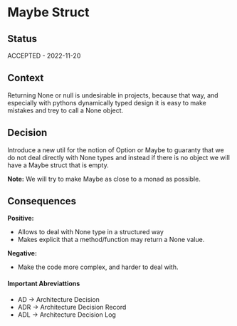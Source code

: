 # Maybe Struct

## Status

ACCEPTED - 2022-11-20

## Context

Returning None or null is undesirable in projects, because that way, and especially
with pythons dynamically typed design it is easy to make mistakes and trey to call
a None object. 

## Decision

Introduce a new util for the notion of Option or Maybe to guaranty that we do not 
deal directly with None types and instead if there is no object we will have a Maybe
struct that is empty. 

**Note:** We will try to make Maybe as close to a monad as possible. 

## Consequences


**Positive:**

* Allows to deal with None type in a structured way
* Makes explicit that a method/function may return a None value. 

**Negative:**

* Make the code more complex, and harder to deal with.

#### Important Abreviattions
* AD -> Architecture Decision
* ADR -> Architecture Decision Record
* ADL -> Architecture Decision Log